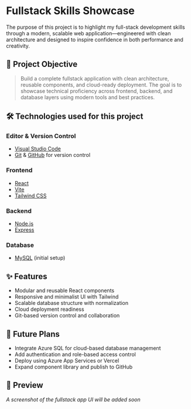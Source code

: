 # Fullstack Skills Showcase 
The purpose of this project is to highlight my full-stack development skills through a modern, scalable web application—engineered with clean architecture and designed to inspire confidence in both performance and creativity.

## 📌 Project Objective

> Build a complete fullstack application with clean architecture, reusable components, and cloud-ready deployment. The goal is to showcase technical proficiency across frontend, backend, and database layers using modern tools and best practices.

## 🛠️ Technologies used for this project

### Editor & Version Control
- [Visual Studio Code](https://code.visualstudio.com/)
- [Git](https://git-scm.com/) & [GitHub](https://github.com/) for version control

### Frontend
- [React](https://react.dev/)
- [Vite](https://vitejs.dev/)
- [Tailwind CSS](https://tailwindcss.com/)

### Backend
- [Node.js](https://nodejs.org/)
- [Express](https://expressjs.com/)

### Database
- [MySQL](https://www.mysql.com/) (initial setup)  

## ✨ Features

- Modular and reusable React components   
- Responsive and minimalist UI with Tailwind  
- Scalable database structure with normalization  
- Cloud deployment readiness  
- Git-based version control and collaboration

## 🚀 Future Plans

- Integrate Azure SQL for cloud-based database management  
- Add authentication and role-based access control  
- Deploy using Azure App Services or Vercel  
- Expand component library and publish to GitHub

## 📸 Preview
_A screenshot of the fullstack app UI will be added soon_  
<!-- ![Screenshot](assets/fullstack-preview.png) -->

